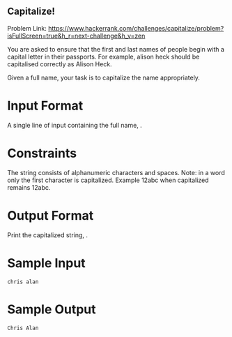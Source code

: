 ## Capitalize!
Problem Link: https://www.hackerrank.com/challenges/capitalize/problem?isFullScreen=true&h_r=next-challenge&h_v=zen

You are asked to ensure that the first and last names of people begin with a capital letter in their passports. For example, alison heck should be capitalised correctly as Alison Heck.


Given a full name, your task is to capitalize the name appropriately.

# Input Format

A single line of input containing the full name, .

# Constraints

The string consists of alphanumeric characters and spaces.
Note: in a word only the first character is capitalized. Example 12abc when capitalized remains 12abc.

# Output Format

Print the capitalized string, .

# Sample Input
```
chris alan
```
# Sample Output
```
Chris Alan
```
